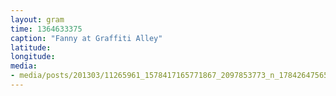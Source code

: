 ```yaml
---
layout: gram
time: 1364633375
caption: "Fanny at Graffiti Alley"
latitude: 
longitude: 
media:
- media/posts/201303/11265961_1578417165771867_2097853773_n_17842647565000351.jpg
---
```

